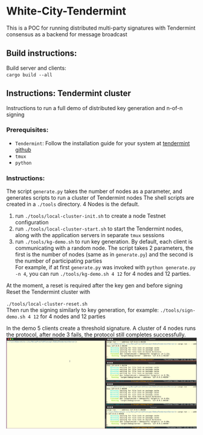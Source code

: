 # White-City-Tendermint

This is a POC for running distributed multi-party signatures with Tendermint consensus as a backend for message broadcast

## Build instructions:
Build server and clients:  
`cargo build --all`

## Instructions: Tendermint cluster
Instructions to run a full demo of distributed key generation and n-of-n signing  

### Prerequisites:
* `Tendermint`: Follow the installation guide for your system at [tendermint github](https://github.com/tendermint/tendermint)  
* `tmux`  
* `python`  

### Instructions:
The script `generate.py` takes the number of nodes as a parameter, and generates scripts to run a cluster of Tendermint nodes
The shell scripts are created in a `./tools` directory. 4 Nodes is the default.

1. run `./tools/local-cluster-init.sh` to create a node Testnet configuration
2. run `./tools/local-cluster-start.sh` to start the Tendermint nodes, along with the application servers in separate `tmux` sessions
3. run `./tools/kg-demo.sh` to run key generation. By default, each client is communicating with a random node.
The script takes 2 parameters, the first is the number of nodes (same as in `generate.py`) and the second is the number of participating parties  
For example, if at first `generate.py` was invoked with `python generate.py -n 4`, you can run `./tools/kg-demo.sh 4 12` for 4 nodes and 12 parties.

At the moment, a reset is required after the key gen and before signing
Reset the Tendermint cluster with 

`./tools/local-cluster-reset.sh`  
Then run the signing similarly to key generation, for example:
`./tools/sign-demo.sh 4 12` for 4 nodes and 12 parties

In the demo 5 clients create a threshold signature. A cluster of 4 nodes runs the protocol, after node 3 fails, the protocol still completes successfully.
![demo](./demo/tendermint-demo.gif)

